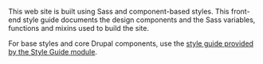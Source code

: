 This web site is built using Sass and component-based styles. This front-end style guide documents the design components and the Sass variables, functions and mixins used to build the site.

For base styles and core Drupal components, use the <a href="/admin/appearance/styleguide" class="button-secondary">style guide provided by the Style Guide module</a>.
